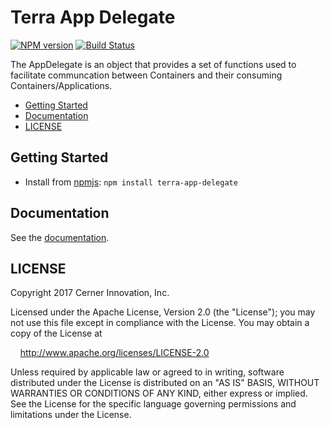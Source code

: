 # Terra App Delegate


[![NPM version](http://img.shields.io/npm/v/terra-app-delegate.svg)](https://www.npmjs.org/package/terra-app-delegate)
[![Build Status](https://travis-ci.org/cerner/terra.svg?branch=master)](https://travis-ci.org/cerner/terra)

The AppDelegate is an object that provides a set of functions used to facilitate communcation between Containers and
their consuming Containers/Applications.

- [Getting Started](#getting-started)
- [Documentation](#documentation)
- [LICENSE](#license)

## Getting Started

- Install from [npmjs](https://www.npmjs.com): `npm install terra-app-delegate`

## Documentation

See the [documentation](docs/).

## LICENSE

Copyright 2017 Cerner Innovation, Inc.

Licensed under the Apache License, Version 2.0 (the "License"); you may not use this file except in compliance with the License. You may obtain a copy of the License at

&nbsp;&nbsp;&nbsp;&nbsp;http://www.apache.org/licenses/LICENSE-2.0

Unless required by applicable law or agreed to in writing, software distributed under the License is distributed on an "AS IS" BASIS, WITHOUT WARRANTIES OR CONDITIONS OF ANY KIND, either express or implied. See the License for the specific language governing permissions and limitations under the License.
